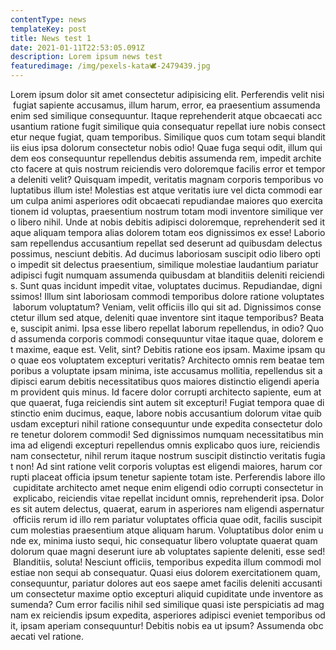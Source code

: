 ```yaml
---
contentType: news
templateKey: post
title: News test 1
date: 2021-01-11T22:53:05.091Z
description: Lorem ipsum news test
featuredimage: /img/pexels-kata🕊-2479439.jpg
---
```



Lorem ipsum dolor sit amet consectetur adipisicing elit. Perferendis velit nisi fugiat sapiente accusamus, illum harum, error, ea praesentium assumenda enim sed similique consequuntur. Itaque reprehenderit atque obcaecati accusantium ratione fugit similique quia consequatur repellat iure nobis consectetur neque fugiat, quam temporibus. Similique quos cum totam sequi blanditiis eius ipsa dolorum consectetur nobis odio! Quae fuga sequi odit, illum quidem eos consequuntur repellendus debitis assumenda rem, impedit architecto facere at quis nostrum reiciendis vero doloremque facilis error et tempora deleniti velit? Quisquam impedit, veritatis magnam corporis temporibus voluptatibus illum iste! Molestias est atque veritatis iure vel dicta commodi earum culpa animi asperiores odit obcaecati repudiandae maiores quo exercitationem id voluptas, praesentium nostrum totam modi inventore similique vero libero nihil. Unde at nobis debitis adipisci doloremque, reprehenderit sed itaque aliquam tempora alias dolorem totam eos dignissimos ex esse! Laboriosam repellendus accusantium repellat sed deserunt ad quibusdam delectus possimus, nesciunt debitis. Ad ducimus laboriosam suscipit odio libero optio impedit sit delectus praesentium, similique molestiae laudantium pariatur adipisci fugit numquam assumenda quibusdam at blanditiis deleniti reiciendis. Sunt quas incidunt impedit vitae, voluptates ducimus. Repudiandae, dignissimos! Illum sint laboriosam commodi temporibus dolore ratione voluptates laborum voluptatum? Veniam, velit officiis illo qui sit ad. Dignissimos consectetur illum sed atque, deleniti quae inventore sint itaque temporibus? Beatae, suscipit animi. Ipsa esse libero repellat laborum repellendus, in odio? Quod assumenda corporis commodi consequuntur vitae itaque quae, dolorem et maxime, eaque est. Velit, sint? Debitis ratione eos ipsam. Maxime ipsam quo quae eos voluptatem excepturi veritatis? Architecto omnis rem beatae temporibus a voluptate ipsam minima, iste accusamus mollitia, repellendus sit adipisci earum debitis necessitatibus quos maiores distinctio eligendi aperiam provident quis minus. Id facere dolor corrupti architecto sapiente, eum atque quaerat, fuga reiciendis sint autem sit excepturi! Fugiat tempora quae distinctio enim ducimus, eaque, labore nobis accusantium dolorum vitae quibusdam excepturi nihil ratione consequuntur unde expedita consectetur dolore tenetur dolorem commodi! Sed dignissimos numquam necessitatibus minima ad eligendi excepturi repellendus omnis explicabo quos iure, reiciendis nam consectetur, nihil rerum itaque nostrum suscipit distinctio veritatis fugiat non! Ad sint ratione velit corporis voluptas est eligendi maiores, harum corrupti placeat officia ipsum tenetur sapiente totam iste. Perferendis labore illo cupiditate architecto amet neque enim eligendi odio corrupti consectetur in explicabo, reiciendis vitae repellat incidunt omnis, reprehenderit ipsa. Dolores sit autem delectus, quaerat, earum in asperiores nam eligendi aspernatur officiis rerum id illo rem pariatur voluptates officia quae odit, facilis suscipit cum molestias praesentium atque aliquam harum. Voluptatibus dolor enim unde ex, minima iusto sequi, hic consequatur libero voluptate quaerat quam dolorum quae magni deserunt iure ab voluptates sapiente deleniti, esse sed! Blanditiis, soluta! Nesciunt officiis, temporibus expedita illum commodi molestiae non sequi ab consequatur. Quasi eius dolorem exercitationem quam, consequuntur, pariatur dolores aut eos saepe amet facilis deleniti accusantium consectetur maxime optio excepturi aliquid cupiditate unde inventore assumenda? Cum error facilis nihil sed similique quasi iste perspiciatis ad magnam ex reiciendis ipsum expedita, asperiores adipisci eveniet temporibus odit, ipsam aperiam consequuntur! Debitis nobis ea ut ipsum? Assumenda obcaecati vel ratione.